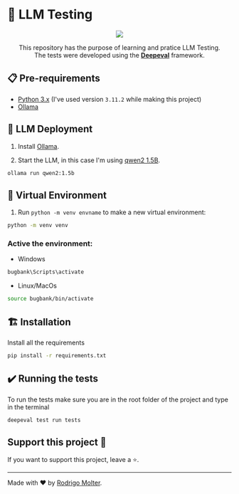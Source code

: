 # 🦄 LLM Testing

<div align="center">
  <img src="https://encrypted-tbn0.gstatic.com/images?q=tbn:ANd9GcQ3vC-Ix8vbvgJRI1MUlgpXx7DhqhYn0wNQJw&s">

This repository has the purpose of learning and pratice LLM Testing.  
 The tests were developed using the **[Deepeval](https://github.com/confident-ai/deepeval)** framework.

</div>

## 📋 Pre-requirements

- [Python 3.x](https://www.python.org/downloads/) (I've used version `3.11.2` while making this project)
- [Ollama](https://ollama.com/)

## 🦙 LLM Deployment

1. Install [Ollama](https://ollama.com/).

2. Start the LLM, in this case I'm using [qwen2 1.5B](https://ollama.com/library/qwen2:1.5b).

```bash
ollama run qwen2:1.5b
```

## 🌲 Virtual Environment

1. Run `python -m venv envname` to make a new virtual environment:

```bash
python -m venv venv
```

### Active the environment:

- Windows

```bash
bugbank\Scripts\activate
```

- Linux/MacOs

```bash
source bugbank/bin/activate
```

## 🏗️ Installation

Install all the requirements

```bash
pip install -r requirements.txt
```

## ✔️ Running the tests

To run the tests make sure you are in the root folder of the project and type in the terminal

```bash
deepeval test run tests
```

## Support this project 🙌

If you want to support this project, leave a ⭐.

---

Made with ❤️ by [Rodrigo Molter](https://www.linkedin.com/in/rodrigo-molter/).
